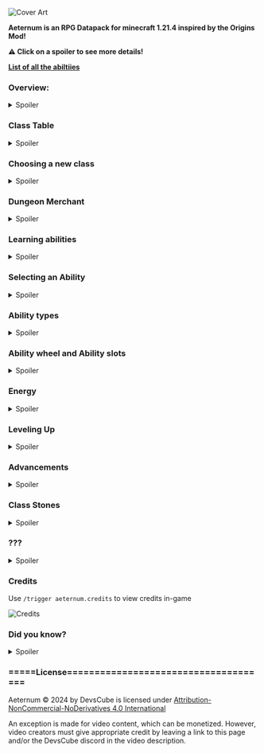 ![Cover Art](https://cdn.modrinth.com/data/cached_images/8a9a4e6aad7b845a07c46278291c19d777f4dfff_0.webp)

**Aeternum is an RPG Datapack for minecraft 1.21.4 inspired by the Origins Mod!**

**⚠ Click on a spoiler to see more details!**

**[List of all the abiltiies](https://docs.google.com/spreadsheets/d/1a80ub1OECNhR8d4D7AuQ2IObXjS4uoD7A2lb1Gnsn38/edit?usp=sharing)**

### Overview:
<details>
<summary>Spoiler</summary>

Aeternum is an RPG Datapack for Minecraft, featuring:

- 350 + new abilities
- 16 classes (11 upcoming™)
- dungeons (upcoming™)
- an energy system
- A level-up system
- Magic (upcoming™)
- Custom items + mobs
- and so much more (upcoming™)!

![All the classes in Aeternum](https://cdn.modrinth.com/data/cached_images/3ba4bbca20bfd5cbd8a578db18ffddea0c0037fd.png)

</details>

### Class Table

<details>
<summary>Spoiler</summary>

Use `/loot give @s loot aeternum:class_table` to give yourself a class table

Found in plains villages

Allows you to:
- Choose your first ever class
- Learn class abilities
- Change your class using a class stone
- Change the slots in your ability wheel
- Choose a new class once you’ve mastered your selected class

![Class Table GUI](https://cdn.modrinth.com/data/cached_images/13cdc6246df9bb8ef4e017e1c71c2495f50be069.png)
![Crafting Recipe](https://cdn.modrinth.com/data/cached_images/789fc3ad017fff8fd7143dd07232fedd781f99fd.png)
![Class Table in village](https://cdn.modrinth.com/data/cached_images/75164cbf7e0fa2da100c4e5028087e77e1d9b3de_0.webp)

</details>

### Choosing a new class

<details>
<summary>Spoiler</summary>

In order to use Aeternum's features, it is advised to learn a choose a class first. In the class table, and as of release alpha, there are 5 classes to select.

- Archer
- Mage
- Swordsman
- Rogue
- Healer
  
![Classes](https://cdn.modrinth.com/data/cached_images/e1c5ba2575fb6a20f33ba4a5f9e4e619a67455ee.png)

Choosing a new class will give you a starting ability to use, and might provide custom items (for example, swordsman's longswords and rogue's daggers).
After you choose a class, you might master that class by leveling up to level 10 in that class.
After doing so, you will able to choose another class.

</details>

### Dungeon Merchant

<details>
<summary>Spoiler</summary>

Use `/function aeternum:merchant/summon` to summon a merchant

The merchant has a rare chance to spawn in place of a wandering trader. The merchant will sell class scrolls, and **class stones** (upcoming™).

![Merchant in the wild](https://cdn.modrinth.com/data/cached_images/df7a5032b3eba739ad276e9c04cb1d4e0d94a80c.png)

![Trades](https://cdn.modrinth.com/data/cached_images/db2036aadd9f46cc289077ee441a652a00249ae9.png)

</details>

### Learning abilities

<details>
<summary>Spoiler</summary>

Use `/loot give @s loot aeternum:scrolls/...` to give yourself class scrolls

Throughout your journey in the minecraft world, you may find **class scrolls** (obtained from dungeon merchants as of alpha release), which are the various abilities your class gives you. To add a class scroll to your unlocked abilties, you may use the "Use a class scroll" menu in the class table.

![Learning Abilities](https://cdn.modrinth.com/data/cached_images/a857eb76c65cac06aab2cbe1d58463cef73f0576.png)

Each class scroll can only be used in this menu **if you have the required class and its required level.** This information can be seen in the tooltip of the scroll.

![Example Tooltip](https://cdn.modrinth.com/data/cached_images/89d8a9f51abf18fbc8e3a6d552154baf039b5447.png)

</details>

### Selecting an Ability

<details>
<summary>Spoiler</summary>

As Aeternum offers 500 unique abilties, this menu will serve as a guide to keep track of them all. Here you can **select abilities to put in your ability wheel, remove them from the slots in the ability wheel, and scroll through 24 pages of possible abilities to choose from** (that is, if you unlocked all of them).

![Example](https://cdn.modrinth.com/data/cached_images/f873f856bfe9eb158caab2b40f2b72ff1122e913.png)
![Example 2](https://cdn.modrinth.com/data/cached_images/4de420dd97a75fedc3847ae710531d62b9d4aa78.png)

- Clicking on the number button (between the arrow buttons) will cycle between all the ability wheel slots you can modify
- Left-clicking on an ability will result in that ability being selected
- The arrow buttons will change pages
- The button on the top right (when clicked on) will show all the abilities that are currently in the ability wheel.
- The green button below it clears the currently selected slot.

</details>

### Ability types

<details>
<summary>Spoiler</summary>

- Activated: activate when used through the ability wheel item.
- Passive: will give you passive effects, as long as the ability is in the ability wheel.
- Key: grant you access to special items only available to specific classes, with unique effects such as increased reach or attack damage!

</details>

### Ability wheel and Ability slots

<details>
<summary>Spoiler</summary>

The ability wheel is the item that lets you use all of your active-type abilities.
It cannot be removed from the inventory.

When holding it in hand, you will see the amount of **energy** you have on the bottom, and you can **rightclick to activate an ability,** or put the item in **offhand (F by default) to swap between your available ability wheel slots.

When using an ability, it will consume your energy. Each ability will use up various amounts of EN. If you do not have enough EN for an ability, you cannot use that ability.

![Example](https://cdn.modrinth.com/data/cached_images/f6d87fe1fe450726c0432670904118bb46edc306.png)

Unlocking ability wheel slots is pretty straightforward. When you level up your first class, you will automatically unlock new ability wheel slots. **The maximum amount of ability wheel slots is 8.** This is to balance the features in the datapack.

</details>

### Energy

<details>
<summary>Spoiler</summary>

The energy system works as a system to make sure you can't use too many abilities at once.

- It regenerates like normal health.
- *Generally* an ability costs an EN amount equivalent to the level of the ability to use.
- Passive abilities and Key abilities do not use EN.
- Your current amount of EN displayed when you hold the ability wheel.
- A different icon will show depending on your current class. (Have fun seeing them in survival - or by ripping them from the resourcepack!)

![Archer's icons](https://cdn.modrinth.com/data/cached_images/7b0e863384a2393e29eb15dc0ad89d3003fd185a.png)
 This is just an example lol

Icon list:
- Summoner - Spirits
- Smith - Metal
- Archer - Focus
- Swordsman - Slash
- Barbarian - Charge
- Mage - Mana
- Traveler - XP
- Druid - Nature
- Warrior - ???
- Monster - Blood
- Alchemist - Potion
- Soldier - Shield
- Healer - Life
- Rogue - Shadow
- Miner - Rock
- Enchanter - Paper

</details>

### Leveling Up

<details>
<summary>Spoiler</summary>

To level up a class in aeternum you need to do a specific thing related to your current class.

This functionality will be changed in a future release, when **quests** become a reality.

But for now, here are all the ways to level up a class:
- Summoner - Breed animals
- Smith - Use weapons (change durability of weapons)
- Archer - Kill enemies (bow/crossbow ranged damage)
- Swordsman - Kill enemies (swords)
- Barbarian - Kill enemies (axes)
- Mage - Eat a potion ingredient (Will change)
- Traveler - Ride an entity (Will change)
- Druid - Use hoes (change durability of hoes)
- Warrior - Kill enemies (mace/trident)
- Monster - ***WIP***
- Alchemist - Brew Potions
- Soldier - Entity hurt player
- Healer - Cure zombie villager
- Rogue - Use potions of invisibility
- Miner - Use pickaxes (change durability of pickaxes)
- Enchanter - Enchant Items

</details>

### Advancements

<details>
<summary>Spoiler</summary>

![Advancements in Aeternum](https://cdn.modrinth.com/data/cached_images/21bcbff11bd9988b8b39be14b28ab09b75511597.png)

</details>

### Class Stones

<details>
<summary>Spoiler</summary>

An upcoming feature in **release beta**

Allows you to learn classes that are outside of the base 5 you see in version alpha.

Obtained from the dungeon merchant.

![Class Stone GUI](https://cdn.modrinth.com/data/cached_images/8fdb0db2651b1f9856a2eca6e3dfd225e1388590.png)

</details>



### ???

<details>
<summary>Spoiler</summary>

![???](https://cdn.modrinth.com/data/cached_images/8cbbad61157fa321ce3bd674c5010ae5d993a8f7_0.webp)

Soon™

</details>

### Credits
Use `/trigger aeternum.credits` to view credits in-game

![Credits](https://cdn.modrinth.com/data/cached_images/aba7a6bd870226bb58e67c98057f74c5a4150c97.png)

### Did you know?

<details>
<summary>Spoiler</summary>

- Aeternum was a project that started in 2022, and was discontinued after a year. But now, i've remade it, and hope to show it to the world!
- Shout out to the OG Creators:

![OG Creator Credits](https://cdn.modrinth.com/data/cached_images/4071d16012a6f7240186bcd7e6e8f6aa2448793f.png)

- "Aeternum" in latin means "forever"! How cool!
- The pronounciation for "aeternum" in the datapack title is `ay-tur-nuh-m`

</details>

### =====License=====================================

Aeternum © 2024 by DevsCube is licensed under [Attribution-NonCommercial-NoDerivatives 4.0 International](https://creativecommons.org/licenses/by-nc-nd/4.0/) 

An exception is made for video content, which can be monetized. However,
video creators must give appropriate credit by leaving a link to this page and/or the DevsCube discord in the video description.
